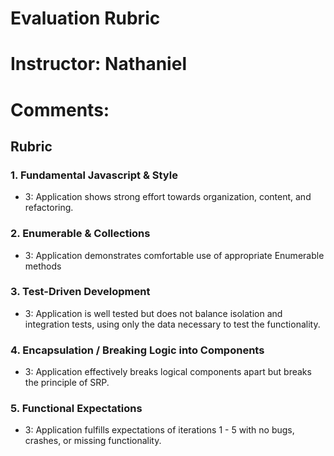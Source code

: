 # Evaluation Rubric
# Instructor: Nathaniel
# Comments:
## Rubric

### 1. Fundamental Javascript & Style

* 3: Application shows strong effort towards organization, content, and refactoring.

### 2. Enumerable & Collections

* 3: Application demonstrates comfortable use of appropriate Enumerable methods

### 3. Test-Driven Development

* 3: Application is well tested but does not balance isolation and integration tests, using only the data necessary to test the functionality.

### 4. Encapsulation / Breaking Logic into Components

* 3: Application effectively breaks logical components apart but breaks the principle of SRP.

### 5. Functional Expectations

* 3: Application fulfills expectations of iterations 1 - 5 with no bugs, crashes, or missing functionality.
